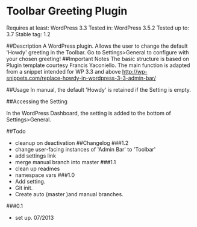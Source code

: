 
Toolbar Greeting Plugin
=========================
Requires at least: WordPress 3.3
Tested in: WordPress 3.5.2
Tested up to: 3.7
Stable tag: 1.2

##Description
A WordPress plugin. Allows the user to change the default 'Howdy' greeting in the Toolbar. Go to Settings>General to configure with your chosen greeting!
##Important Notes
The basic structure is based on Plugin template courtesy Francis Yaconiello.
The main function is adapted from a snippet intended for WP 3.3 and above
http://wp-snippets.com/replace-howdy-in-wordpress-3-3-admin-bar/ 

##Usage
In manual, the default 'Howdy' is retained if the Setting is empty.

##Accessing the Setting

In the WordPress Dashboard, the setting is added to the bottom of Settings>General.

##Todo
* cleanup on deactivation
##Changelog
###1.2
* change user-facing instances of 'Admin Bar' to 'Toolbar'
* add settings link
* merge manual branch into master
###1.1
* clean up readmes
* namespace vars
###1.0 
* Add setting.
* Git init.
* Create auto (master )and manual branches.

###0.1
* set up. 07/2013

